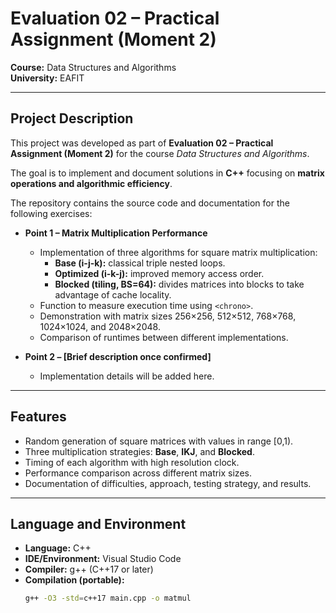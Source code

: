# Evaluation 02 – Practical Assignment (Moment 2)

**Course:** Data Structures and Algorithms  
**University:** EAFIT  

---

## Project Description
This project was developed as part of **Evaluation 02 – Practical Assignment (Moment 2)** for the course *Data Structures and Algorithms*.  

The goal is to implement and document solutions in **C++** focusing on **matrix operations and algorithmic efficiency**.  

The repository contains the source code and documentation for the following exercises:  

- **Point 1 – Matrix Multiplication Performance**  
  - Implementation of three algorithms for square matrix multiplication:  
    - **Base (i-j-k):** classical triple nested loops.  
    - **Optimized (i-k-j):** improved memory access order.  
    - **Blocked (tiling, BS=64):** divides matrices into blocks to take advantage of cache locality.  
  - Function to measure execution time using `<chrono>`.  
  - Demonstration with matrix sizes 256×256, 512×512, 768×768, 1024×1024, and 2048×2048.  
  - Comparison of runtimes between different implementations.  

- **Point 2 – [Brief description once confirmed]**  
  - Implementation details will be added here.  

---

## Features
- Random generation of square matrices with values in range [0,1).  
- Three multiplication strategies: **Base**, **IKJ**, and **Blocked**.  
- Timing of each algorithm with high resolution clock.  
- Performance comparison across different matrix sizes.  
- Documentation of difficulties, approach, testing strategy, and results.  

---

## Language and Environment
- **Language:** C++  
- **IDE/Environment:** Visual Studio Code  
- **Compiler:** g++ (C++17 or later)  
- **Compilation (portable):**  
  ```bash
  g++ -O3 -std=c++17 main.cpp -o matmul
